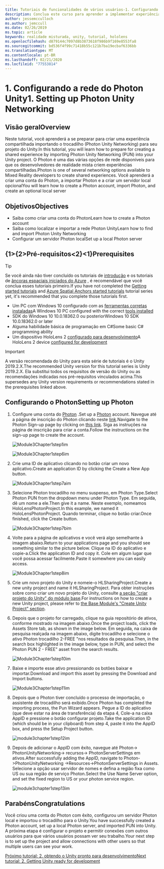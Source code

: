 ```yaml
---
title: Tutoriais de funcionalidades de vários usuários-1. Configurando a rede do Photon Unity
description: Conclua este curso para aprender a implementar experiências compartilhadas de vários usuários em um aplicativo do HoloLens 2.
author: jessemcculloch
ms.author: jemccull
ms.date: 02/26/2019
ms.topic: article
keywords: realidade misturada, unity, tutorial, hololens
ms.openlocfilehash: d879144c7097d8b3873618f986b9f169e8553fa8
ms.sourcegitcommit: bd536f4f99c71418b55c121b7ba19ecbaf6336bb
ms.translationtype: MT
ms.contentlocale: pt-BR
ms.lasthandoff: 02/21/2020
ms.locfileid: "77553814"
---
```

# <a name="1-setting-up-photon-unity-networking"></a><span data-ttu-id="ce4a0-105">1. Configurando a rede do Photon Unity</span><span class="sxs-lookup"><span data-stu-id="ce4a0-105">1. Setting up Photon Unity Networking</span></span>

## <a name="overview"></a><span data-ttu-id="ce4a0-106">Visão geral</span><span class="sxs-lookup"><span data-stu-id="ce4a0-106">Overview</span></span>

<span data-ttu-id="ce4a0-107">Neste tutorial, você aprenderá a se preparar para criar uma experiência compartilhada importando o trocadilho (Photon Unity Networking) para seu projeto do Unity.</span><span class="sxs-lookup"><span data-stu-id="ce4a0-107">In this tutorial, you will learn how to prepare for creating a shared experience by importing Photon Unity Networking (PUN) into your Unity project.</span></span> <span data-ttu-id="ce4a0-108">O Photon é uma das várias opções de rede disponíveis para que os desenvolvedores de realidade mista criem experiências compartilhadas.</span><span class="sxs-lookup"><span data-stu-id="ce4a0-108">Photon is one of several networking options available to Mixed Reality developers to create shared experiences.</span></span> <span data-ttu-id="ce4a0-109">Você aprenderá a criar uma conta do Photon, a importar Photon e a criar um servidor local opcional</span><span class="sxs-lookup"><span data-stu-id="ce4a0-109">You will learn how to create a Photon account, import Photon, and create an optional local server</span></span>

## <a name="objectives"></a><span data-ttu-id="ce4a0-110">Objetivos</span><span class="sxs-lookup"><span data-stu-id="ce4a0-110">Objectives</span></span>

* <span data-ttu-id="ce4a0-111">Saiba como criar uma conta do Photon</span><span class="sxs-lookup"><span data-stu-id="ce4a0-111">Learn how to create a Photon account</span></span>
* <span data-ttu-id="ce4a0-112">Saiba como localizar e importar a rede Photon Unity</span><span class="sxs-lookup"><span data-stu-id="ce4a0-112">Learn how to find and import Photon Unity Networking</span></span>
* <span data-ttu-id="ce4a0-113">Configurar um servidor Photon local</span><span class="sxs-lookup"><span data-stu-id="ce4a0-113">Set up a local Photon server</span></span>

## <a name="prerequisites"></a><span data-ttu-id="ce4a0-114">{1&gt;{2&gt;Pré-requisitos&lt;2}&lt;1}</span><span class="sxs-lookup"><span data-stu-id="ce4a0-114">Prerequisites</span></span>

>[!TIP]
><span data-ttu-id="ce4a0-115">Se você ainda não tiver concluído os tutoriais de [introdução](mrlearning-base.md) e os tutoriais de [âncoras espaciais iniciados do Azure](mrlearning-asa-ch1.md) , é recomendável que você conclua esses tutoriais primeiro.</span><span class="sxs-lookup"><span data-stu-id="ce4a0-115">If you have not completed the [Getting started tutorials](mrlearning-base.md) and [Azure Spatial Anchors started tutorials](mrlearning-asa-ch1.md) tutorial series yet, it's recommended that you complete those tutorials first.</span></span>

* <span data-ttu-id="ce4a0-116">Um PC com Windows 10 configurado com as [ferramentas corretas instaladas](install-the-tools.md)</span><span class="sxs-lookup"><span data-stu-id="ce4a0-116">A Windows 10 PC configured with the correct [tools installed](install-the-tools.md)</span></span>
* <span data-ttu-id="ce4a0-117">SDK do Windows 10 10.0.18362.0 ou posterior</span><span class="sxs-lookup"><span data-stu-id="ce4a0-117">Windows 10 SDK 10.0.18362.0 or later</span></span>
* <span data-ttu-id="ce4a0-118">Alguma habilidade básica de programação em C#</span><span class="sxs-lookup"><span data-stu-id="ce4a0-118">Some basic C# programming ability</span></span>
* <span data-ttu-id="ce4a0-119">Um dispositivo HoloLens 2 [configurado para desenvolvimento](using-visual-studio.md#enabling-developer-mode)</span><span class="sxs-lookup"><span data-stu-id="ce4a0-119">A HoloLens 2 device [configured for development](using-visual-studio.md#enabling-developer-mode)</span></span>

>[!IMPORTANT]
> <span data-ttu-id="ce4a0-120">A versão recomendada do Unity para esta série de tutoriais é o Unity 2019.2.X.</span><span class="sxs-lookup"><span data-stu-id="ce4a0-120">The recommended Unity version for this tutorial series is Unity 2019.2.X.</span></span> <span data-ttu-id="ce4a0-121">Ela substitui todos os requisitos de versão do Unity ou as recomendações indicadas nos pré-requisitos vinculados acima.</span><span class="sxs-lookup"><span data-stu-id="ce4a0-121">This supersedes any Unity version requirements or recommendations stated in the prerequisites linked above.</span></span>

## <a name="setting-up-photon"></a><span data-ttu-id="ce4a0-122">Configurando o Photon</span><span class="sxs-lookup"><span data-stu-id="ce4a0-122">Setting up Photon</span></span>

1. <span data-ttu-id="ce4a0-123">Configure uma conta do [Photon](https://dashboard.photonengine.com//Account/SignUp) .</span><span class="sxs-lookup"><span data-stu-id="ce4a0-123">Set up a [Photon](https://dashboard.photonengine.com//Account/SignUp) account.</span></span> <span data-ttu-id="ce4a0-124">Navegue até a página de inscrição do Photon clicando neste [link](https://dashboard.photonengine.com//Account/SignUp).</span><span class="sxs-lookup"><span data-stu-id="ce4a0-124">Navigate to the Photon Sign-up page by clicking on [this link](https://dashboard.photonengine.com//Account/SignUp).</span></span> <span data-ttu-id="ce4a0-125">Siga as instruções na página de inscrição para criar a conta.</span><span class="sxs-lookup"><span data-stu-id="ce4a0-125">Follow the instructions on the sign-up page to create the account.</span></span>

    ![Module3Chapter1step1im](images/module3chapter1step1im.PNG)

    ![Module3Chapter1step6im](images/module3chapter1step6im.PNG)

2. <span data-ttu-id="ce4a0-128">Crie uma ID de aplicativo clicando no botão criar um novo aplicativo.</span><span class="sxs-lookup"><span data-stu-id="ce4a0-128">Create an application ID by clicking the Create a New App button.</span></span>

    ![Module3Chapter1step7aim](images/module3chapter1step7aim.PNG)

3. <span data-ttu-id="ce4a0-130">Selecione Photon trocadilho no menu suspenso, em Photon Type.</span><span class="sxs-lookup"><span data-stu-id="ce4a0-130">Select Photon PUN from the dropdown menu under Photon Type.</span></span> <span data-ttu-id="ce4a0-131">Em seguida, dê um nome a ele.</span><span class="sxs-lookup"><span data-stu-id="ce4a0-131">Then give it a name.</span></span> <span data-ttu-id="ce4a0-132">Neste exemplo, nomeamos HoloLensPhotonProject.</span><span class="sxs-lookup"><span data-stu-id="ce4a0-132">In this example, we named it HoloLensPhotonProject.</span></span> <span data-ttu-id="ce4a0-133">Quando terminar, clique no botão criar.</span><span class="sxs-lookup"><span data-stu-id="ce4a0-133">Once finished, click the Create button.</span></span>

    ![Module3Chapter1step7bim](images/module3chapter1step7bim.PNG)

4. <span data-ttu-id="ce4a0-135">Volte para a página de aplicativos e você verá algo semelhante à imagem abaixo.</span><span class="sxs-lookup"><span data-stu-id="ce4a0-135">Return to your applications page and you should see something similar to the picture below.</span></span> <span data-ttu-id="ce4a0-136">Clique na ID do aplicativo e copie-a.</span><span class="sxs-lookup"><span data-stu-id="ce4a0-136">Click the application ID and copy it.</span></span> <span data-ttu-id="ce4a0-137">Cole em algum lugar que você possa acessar facilmente.</span><span class="sxs-lookup"><span data-stu-id="ce4a0-137">Paste it somewhere you can easily access.</span></span>  

    ![Module3Chapter1step8im](images/module3chapter1step8im.PNG)

5. <span data-ttu-id="ce4a0-139">Crie um novo projeto do Unity e nomeie-o HLSharingProject.</span><span class="sxs-lookup"><span data-stu-id="ce4a0-139">Create a new unity project and name it HLSharingProject.</span></span> <span data-ttu-id="ce4a0-140">Para obter instruções sobre como criar um novo projeto do Unity, consulte [a seção "criar projeto do Unity" do módulo base](https://docs.microsoft.com//windows/mixed-reality/mrlearning-base-ch1#create-new-unity-project).</span><span class="sxs-lookup"><span data-stu-id="ce4a0-140">For instructions on how to create a new Unity project, please refer to [the Base Module's "Create Unity Project" section](https://docs.microsoft.com//windows/mixed-reality/mrlearning-base-ch1#create-new-unity-project).</span></span> 

6. <span data-ttu-id="ce4a0-141">Depois que o projeto for carregado, clique na guia repositório de ativos, conforme mostrado na imagem abaixo.</span><span class="sxs-lookup"><span data-stu-id="ce4a0-141">Once the project loads, click the Assets Store tab, as shown in the image below.</span></span> <span data-ttu-id="ce4a0-142">Em seguida, na caixa de pesquisa realçada na imagem abaixo, digite trocadilho e selecione o ativo Photon trocadilho 2-FREE "nos resultados da pesquisa.</span><span class="sxs-lookup"><span data-stu-id="ce4a0-142">Then, in the search box highlighted in the image below, type in PUN, and select the Photon PUN 2 - FREE" asset from the search results.</span></span>

    ![Module3Chapter1step10im](images/module3chapter1step10im.PNG)

7. <span data-ttu-id="ce4a0-144">Baixe e importe esse ativo pressionando os botões baixar e importar.</span><span class="sxs-lookup"><span data-stu-id="ce4a0-144">Download and import this asset by pressing the Download and Import buttons.</span></span>

    ![Module3Chapter1step11im](images/module3chapter1step11im.PNG)

8. <span data-ttu-id="ce4a0-146">Depois que o Photon tiver concluído o processo de importação, o assistente de trocadilho será exibido.</span><span class="sxs-lookup"><span data-stu-id="ce4a0-146">Once Photon has completed the importing process, the Pun Wizard appears.</span></span> <span data-ttu-id="ce4a0-147">Pegue a ID do aplicativo (que deve estar na área de transferência) da etapa 4, Cole-a na caixa AppID e pressione o botão configurar projeto.</span><span class="sxs-lookup"><span data-stu-id="ce4a0-147">Take the application ID (which should be in your clipboard) from step 4, paste it into the AppID box, and press the Setup Project button.</span></span>

    ![module3chapter1step12im](images/module3chapter1step12im.PNG)

9. <span data-ttu-id="ce4a0-149">Depois de adicionar o AppID com êxito, navegue até Photon-> PhotonUnityNetworking-> recursos-> PhotonServerSettings em ativos.</span><span class="sxs-lookup"><span data-stu-id="ce4a0-149">After successfully adding the AppID, navigate to Photon->PhotonUnityNetworking ->Resources->PhotonServerSettings in Assets.</span></span> <span data-ttu-id="ce4a0-150">Selecione a opção usar servidor de nomes e defina a região fixa como US ou sua região de serviço Photon.</span><span class="sxs-lookup"><span data-stu-id="ce4a0-150">Select the Use Name Server option, and set the fixed region to US or your photon service region.</span></span>

    ![module3chapter1step13im](images/module3chapter1step13im.PNG)

## <a name="congratulations"></a><span data-ttu-id="ce4a0-152">Parabéns</span><span class="sxs-lookup"><span data-stu-id="ce4a0-152">Congratulations</span></span>

<span data-ttu-id="ce4a0-153">Você criou uma conta do Photon com êxito, configurou um servidor Photon local e importou o trocadilho para o Unity.</span><span class="sxs-lookup"><span data-stu-id="ce4a0-153">You have successfully created a Photon account, set up a local Photon server, and imported PUN into Unity.</span></span> <span data-ttu-id="ce4a0-154">A próxima etapa é configurar o projeto e permitir conexões com outros usuários para que vários usuários possam ver seu trabalho.</span><span class="sxs-lookup"><span data-stu-id="ce4a0-154">Your next step is to set up the project and allow connections with other users so that multiple users can see your work.</span></span>

<span data-ttu-id="ce4a0-155">[Próximo tutorial: 2. obtendo o Unity pronto para desenvolvimento](mrlearning-sharing(photon)-ch2.md)</span><span class="sxs-lookup"><span data-stu-id="ce4a0-155">[Next tutorial: 2. Getting Unity ready for development](mrlearning-sharing(photon)-ch2.md)</span></span>
